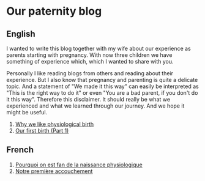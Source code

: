# Our paternity blog



## English

I wanted to write this blog together with my wife about our experience as parents starting with pregnancy. 
With now three children we have something of experience which, which I wanted to share with you.

Personally I like reading blogs from others and reading about their experience.
But I also know that pregnancy and parenting is quite a delicate topic.
And a statement of "We made it this way" can easily be interpreted as "This is the right way to do it" or even "You are a bad parent, if you don't do it this way".
Therefore this disclaimer. 
It should really be what we experienced and what we learned through our journey.
And we hope it might be useful. 




1. [Why we like physiological birth](en/physiological_birth.md)
2. [Our first birth (Part 1)](en/first_birth.md)

## French

1. [Pourquoi on est fan de la naissance physiologique](fr/naissance_physiologique.md)
2. [Notre première accouchement](fr/premiere_accouchement.md)
